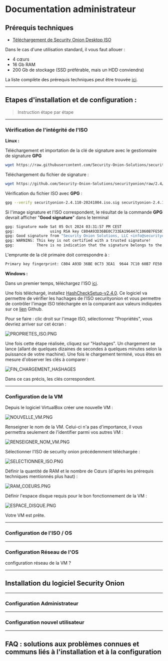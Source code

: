 # Documentation administrateur

## Prérequis techniques

- [ Téléchargement de Security Onion Desktop ISO](https://github.com/Security-Onion-Solutions/securityonion/raw/2.4/main/sigs/securityonion-2.4.110-20241004.iso.sig)

Dans le cas d'une utilisation standard, il vous faut allouer :
* 4 cɶurs
* 16 Gb RAM
* 200 Gb de stockage (SSD préférable, mais un HDD conviendra)

La liste complète des prérequis techniques peut être trouvée [ici](https://docs.securityonion.net/en/2.4/hardware.html).
_____________________________________________________________________________________________________________________________________________________________________________
## Etapes d'installation et de configuration : 
> Instruction étape par étape

________________
### Vérification de l'intégrité de l'ISO

**Linux :** 

Téléchargement et importation de la clé de signature avec le gestionnaire de signature **GPG**
```bash
wget https://raw.githubusercontent.com/Security-Onion-Solutions/securityonion/2.4/main/KEYS -O - | gpg --import -  
```
Téléchargement du fichier de signature :
```bash
wget https://github.com/Security-Onion-Solutions/securityonion/raw/2.4/main/sigs/securityonion-2.4.110-20241004.iso.sig
```
Vérification du fichier ISO avec **GPG** :
```bash
gpg --verify securityonion-2.4.110-20241004.iso.sig securityonion-2.4.110-20241004.iso
```
Si l'image signature et l'ISO correspondent, le résultat de la commande **GPG** devrait afficher "**Good signature**" dans le terminal
```bash
gpg: Signature made Sat 05 Oct 2024 03:31:57 PM CEST
gpg:                using RSA key C804A93D36BE0C733EA196447C1060B7FE507013
gpg: Good signature from "Security Onion Solutions, LLC <info@securityonionsolutions.com>" [unknown]
gpg: WARNING: This key is not certified with a trusted signature!
gpg:          There is no indication that the signature belongs to the owner.
```
L'emprunte de la clé primaire doit correspondre à :
```bash
Primary key fingerprint: C804 A93D 36BE 0C73 3EA1  9644 7C10 60B7 FE50 7013
```

**Windows :**

Dans un premier temps, téléchargez l'ISO [ici](https://download.securityonion.net/file/securityonion/securityonion-2.4.110-20241004.iso).

Une fois téléchargé, installez [HashCheckSetup-v2.4.0](https://www.softpedia.com/get/System/OS-Enhancements/HashCheck-Shell-Extension.shtml). Ce logiciel va permettre de vérifier les hachages de l'ISO securityonion et vous permettre de contrôler l'image ISO téléchargée en la comparant aux valeurs indiquées sur ce [lien](https://github.com/Security-Onion-Solutions/securityonion/blob/d5df002f980ab1e4a442d410fd56ec976cdd9768/DOWNLOAD_AND_VERIFY_ISO.md) Github.

Pour se faire : clic droit sur l'image ISO, sélectionnez "Propriétés", vous devriez arriver sur cet écran : 

![PROPRIETES_ISO.PNG](https://github.com/WildCodeSchool/TSSR-ANGOU-2409-P1-G3/blob/main/Images%20doc/PROPRIETES_ISO.png)

Une fois cette étape réalisée, cliquez sur "Hashages". Un chargement se lance (allant de quelques dizaines de secondes à quelques minutes selon la puissance de votre machine). Une fois le chargement terminé, vous êtes en mesure d'observer les clés à comparer :

![FIN_CHARGEMENT_HASHAGES](https://github.com/WildCodeSchool/TSSR-ANGOU-2409-P1-G3/blob/main/Images%20doc/FIN_CHARGEMENT_HASHAGES.png)

Dans ce cas précis, les clés correspondent.
________________
### Configuration de la VM

Depuis le logiciel VirtualBox créer une nouvelle VM :

![NOUVELLE_VM.PNG](https://github.com/WildCodeSchool/TSSR-ANGOU-2409-P1-G3/blob/main/Images%20doc/NOUVELLE_VM.PNG)

Renseigner le nom de la VM. Celui-ci n'a pas d'importance, il vous permettra seulement de l'identifier parmi vos autres VM : 

![RENSEIGNER_NOM_VM.PNG](https://github.com/WildCodeSchool/TSSR-ANGOU-2409-P1-G3/blob/main/Images%20doc/RENSEIGNER_NOM_VM.PNG)

Sélectionner l'ISO de security onion précédemment téléchargée : 

![SELECTIONNER_ISO.PNG](https://github.com/WildCodeSchool/TSSR-ANGOU-2409-P1-G3/blob/main/Images%20doc/SELECTIONNER_ISO.PNG)

Définir la quantité de RAM et le nombre de Cɶurs (d'après les prérequis techniques mentionnés plus haut) : 

![RAM_COEURS.PNG](https://github.com/WildCodeSchool/TSSR-ANGOU-2409-P1-G3/blob/main/Images%20doc/RAM_COEURS.PNG)

Définir l'espace disque requis pour le bon fonctionnement de la VM : 

![ESPACE_DISQUE.PNG](https://github.com/WildCodeSchool/TSSR-ANGOU-2409-P1-G3/blob/main/Images%20doc/ESPACE_DISQUE.PNG)

Votre VM est prête.
________________
### Configuration de l'ISO / OS

________________
### Configuration Réseau de l'OS
configuration réseau de la VM  ?

_____________________________________________________________________________________________________________________________________________________________________________
## Installation du logiciel Security Onion

________________
### Configuration Administrateur

________________
### Configuration nouvel utilisateur

_____________________________________________________________________________________________________________________________________________________________________________
## FAQ : solutions aux problèmes connues et communs liés à l'installation et à la configuration
